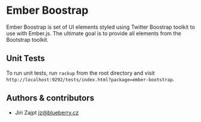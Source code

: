 # Ember Boostrap

Ember Boostrap is set of UI elements styled using Twitter Boostrap toolkit to use with Ember.js. The ultimate goal is to provide all elements from the Bootstrap toolkit.

## Unit Tests

To run unit tests, run `rackup` from the root directory and visit
`http://localhost:9292/tests/index.html?package=ember-bootstrap`.

## Authors & contributors

* Jiri Zajpt <jz@blueberry.cz>
